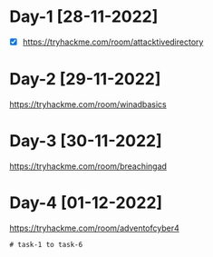 # Day-1 [28-11-2022]

- [x] https://tryhackme.com/room/attacktivedirectory 

# Day-2 [29-11-2022]

https://tryhackme.com/room/winadbasics

# Day-3 [30-11-2022]

 https://tryhackme.com/room/breachingad

# Day-4 [01-12-2022]

  https://tryhackme.com/room/adventofcyber4 

```
# task-1 to task-6
```
